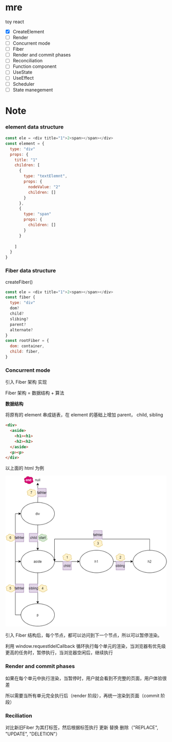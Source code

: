 # mre

toy react

- [x] CreateElement
- [ ] Render
- [ ] Concurrent mode
- [ ] Fiber
- [ ] Render and commit phases
- [ ] Reconciliation
- [ ] Function component
- [ ] UseState
- [ ] UseEffect
- [ ] Scheduler
- [ ] State manegement

# Note

### element data structure

```js
const ele = <div title="1">2<span></span></div>
const element = {
  type: "div"
  props: {
    title: "1"
    children: [
      {
        type: "textElemnt",
        props: {
          nodeValue: "2"
          children: []
        }
      },
      {
        type: "span"
        props: {
          children: []
        }
      }

    ]
  }
}
```
### Fiber data structure

createFiber()

```js
const ele = <div title="1">2<span></span></div>
const fiber {
  type: "div"
  dom?
  child?
  slibing?
  parent?
  alternate?
}
const rootFiber = {
  dom: container,
  child: fiber,
}
```

### Concurrent mode

引入 Fiber 架构 实现 

Fiber 架构 = 数据结构 + 算法

**数据结构**

将原有的 element 串成链表，在 element 的基础上增加 parent， child, sibling

```html
<div>
  <aside>
    <h1><h1>
    <h2><h2>
  </aside>
  <p><p>
</div>
```
以上面的 html 为例 

![](https://raw.githubusercontent.com/goldEli/mre/main/assets/fiber.png)


引入 Fiber 结构后，每个节点，都可以访问到下一个节点，所以可以暂停渲染。

利用 window.requestIdelCallback 循环执行每个单元的渲染，当浏览器有优先级更高的任务时，暂停执行，当浏览器空闲后，继续执行

### Render and commit phases

如果在每个单元中执行渲染，当暂停时，用户就会看到不完整的页面，用户体验很差

所以需要当所有单元完全执行后（render 阶段），再统一渲染到页面（commit 阶段）

### Reciliation

对比新旧Fiber 为其打标签，然后根据标签执行 更新 替换 删除（"REPLACE", "UPDATE", "DELETION"）

